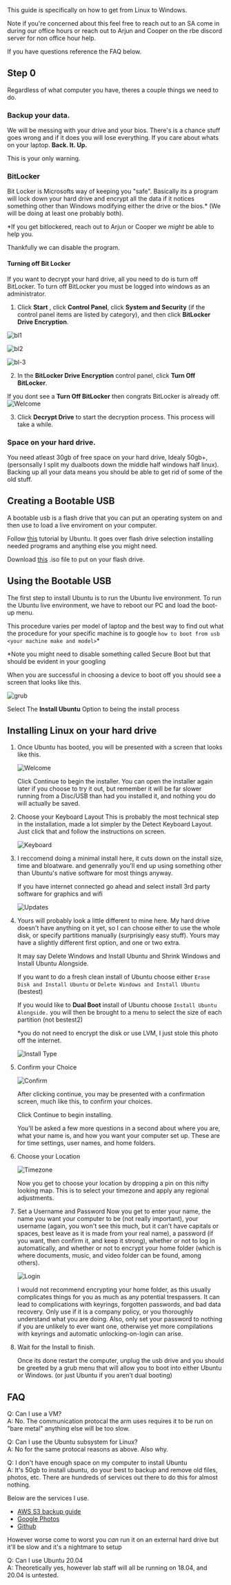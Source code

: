 This guide is specifically on how to get from Linux to Windows.

Note if you're concerned about this feel free to reach out to an SA come in during our office hours or reach out to Arjun and Cooper on the rbe discord server for non office hour help. 

If you have questions reference the FAQ below.


## Step 0 
Regardless of what computer you have, theres a couple things we need to do. 

### Backup your data.
We will be messing with your drive and your bios. There's is a chance stuff goes wrong and if it does you will lose everything. If you care about whats on your laptop. **Back. It. Up.**

This is your only warning.


### BitLocker

Bit Locker is Microsofts way of keeping you "safe". Basically its a program will lock down your hard drive and encrypt all the data if it notices something other than Windows modifying either the drive or the bios.* (We will be doing at least one probably both). 

*If you get bitlockered, reach out to Arjun or Cooper we *might* be able to help you.

Thankfully we can disable the program. 

#### Turning off Bit Locker
If you want to decrypt your hard drive, all you need to do is turn off BitLocker. To turn off BitLocker you must be logged into windows as an administrator.

1. Click **Start** , click **Control Panel**, click **System and Security** (if the control panel items are listed by category), and then click **BitLocker Drive Encryption**.

![bl1](pics/bl-1.png)

![bl2](pics/bl-2.png)

![bl-3](pics/bl-3.png)

2. In the **BitLocker Drive Encryption** control panel, click **Turn Off BitLocker**.

If you dont see a **Turn Off BitLocker** then congrats BitLocker is already off.
![Welcome](pics/bl-4.png)

3. Click **Decrypt Drive** to start the decryption process. This process will take a while.


### Space on your hard drive. 
You need atleast 30gb of free space on your hard drive, Idealy 50gb+, (personsally I split my dualboots down the middle half windows half linux). Backing up all your data means you should be able to get rid of some of the old stuff.  

## Creating a Bootable USB

A bootable usb is a flash drive that you can put an operating system on and then use to load a live enviroment on your computer. 

Follow [this](https://ubuntu.com/tutorials/create-a-usb-stick-on-windows#1-overview) tutorial by Ubuntu. It goes over flash drive selection installing needed programs and anything else you might need. 

Download [this](https://releases.ubuntu.com/18.04.5/ubuntu-18.04.5-desktop-amd64.iso) .iso file to put on your flash drive.


## Using the Bootable USB

The first step to install Ubuntu is to run the Ubuntu live environment. To run the Ubuntu live environment, we have to reboot our PC and load the boot-up menu. 

This procedure varies per model of laptop and the best way to find out what the procedure for your specific machine is to google `how to boot from usb <your machine make and model>`*

*Note you might need to disable something called Secure Boot but that should be evident in your googling

When you are successful in choosing a device to boot off you should see a screen that looks like this. 

![grub](pics/grub.png)

Select The **Install Ubuntu** Option to being the install process


## Installing Linux on your hard drive
1.
    Once Ubuntu has booted, you will be presented with a screen that looks like this.

    ![Welcome](pics/1-Welcome.png)

    Click Continue to begin the installer. You can open the installer again later if you choose to try it out, but remember it will be far slower running from a Disc/USB than had you installed it, and nothing you do will actually be saved.


2. 
    Choose your Keyboard Layout
    This is probably the most technical step in the installation, made a lot simpler by the Detect Keyboard Layout. Just click that and follow the instructions on screen.

    ![Keyboard](pics/2-KeyboardLayout.png)


3. 
    I reccomend doing a minimal install here, it cuts down on the install size, time and bloatware. and genenrally you'll end up using something other than Ubuntu's native software for most things anyway.

    If you have internet connected go ahead and select install 3rd party software for graphics and wifi

    ![Updates](pics/3-UpdatesAndOtherSoftware.png)
   
4. 
    Yours will probably look a little different to mine here. My hard drive doesn't have anything on it yet, so I can choose either to use the whole disk, or specify partitions manually (surprisingly easy stuff). Yours may have a slightly different first option, and one or two extra.

    It may say Delete Windows and Install Ubuntu and Shrink Windows and Install Ubuntu Alongside.

    If you want to do a fresh clean install of Ubuntu choose either `Erase Disk and Install Ubuntu` or `Delete Windows and Install Ubuntu` (bestest)

    If you would like to **Dual Boot** install of Ubuntu choose `Install Ubuntu Alongside.` you will then be brought to a menu to select the size of each partition (not bestest2)

    *you do not need to encrypt the disk or use LVM, I just stole this photo off the internet.

    ![Install Type](pics/4-InstallationType.png)

5. 
    Confirm your Choice

    ![Confirm](pics/5-Confirm.png)

    After clicking continue, you may be presented with a confirmation screen, much like this, to confirm your choices.

    Click Continue to begin installing.

    You'll be asked a few more questions in a second about where you are, what your name is, and how you want your computer set up. These are for time settings, user names, and home folders.
6. 
    Choose your Location

    ![Timezone](pics/6-Timezone.png)

    Now you get to choose your location by dropping a pin on this nifty looking map. This is to select your timezone and apply any regional adjustments.

7. 
    Set a Username and Password
    Now you get to enter your name, the name you want your computer to be (not really important), your username (again, you won't see this much, but it can't have capitals or spaces, best leave as it is made from your real name), a password (if you want, then confirm it, and keep it strong), whether or not to log in automatically, and whether or not to encrypt your home folder (which is where documents, music, and video folder can be found, among others).

    ![Login](pics/7-Login.png)

    I would not recommend encrypting your home folder, as this usually complicates things for you as much as any potential trespassers. It can lead to complications with keyrings, forgotten passwords, and bad data recovery. Only use if it is a company policy, or you thoroughly understand what you are doing. Also, only set your password to nothing if you are unlikely to ever want one, otherwise yet more compilations with keyrings and automatic unlocking-on-login can arise.

8. 
    Wait for the Install to finish. 

    Once its done restart the computer, unplug the usb drive and you should be greeted by a grub menu that will allow you to boot into either Ubuntu or Windows. (or just Ubuntu if you aren't dual booting)

## FAQ

Q: Can I use a VM?  <br />
A: No. The communication protocal the arm uses requires it to be run on "bare metal" anything else will be too slow. 

Q: Can I use the Ubuntu subsystem for Linux?  <br/>
A: No for the same protocal reasons as above. Also why. 

Q: I don't have enough space on my computer to install Ubuntu  <br />
A: It's 50gb to install ubuntu, do your best to backup and remove old files, photos, etc.
There are hundreds of services out there to do this for almost nothing. 

Below are the services I use. <br />
* [AWS S3 backup guide](https://aws.amazon.com/getting-started/hands-on/backup-files-to-amazon-s3/)
* [Google Photos](https://photos.google.com/)
* [Github](https://github.com/)

However worse come to worst you *can* run it on an external hard drive but it'll be slow and it's a nightmare to setup

Q: Can I use Ubuntu 20.04 <br/>
A: Theoretically yes, however lab staff will all be running on 18.04, and 20.04 is untested. 

